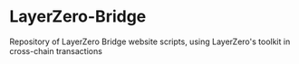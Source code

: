 # LayerZero-Bridge
Repository of LayerZero Bridge website scripts, using LayerZero's toolkit in cross-chain transactions
